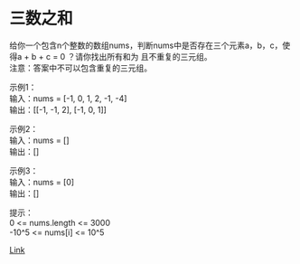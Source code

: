 <h1>三数之和</h1>

给你一个包含n个整数的数组nums，判断nums中是否存在三个元素a，b，c，使得a + b + c = 0 ？请你找出所有和为 且不重复的三元组。</br>
注意：答案中不可以包含重复的三元组。</br>

示例1：</br>
输入：nums = [-1, 0, 1, 2, -1, -4]</br>
输出：[[-1, -1, 2], [-1, 0, 1]]</br>

示例2：</br>
输入：nums = []</br>
输出：[]</br>

示例3：</br>
输入：nums = [0]</br>
输出：[]</br>

提示：</br>
0 <= nums.length <= 3000</br>
-10^5 <= nums[i] <= 10^5</br>

[Link](https://leetcode-cn.com/problems/3sum/)